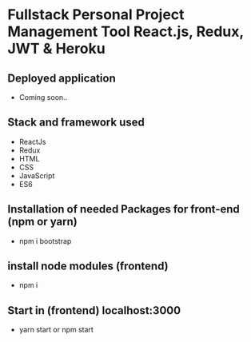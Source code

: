 # Fullstack Personal Project Management Tool React.js, Redux, JWT & Heroku

## Deployed application

- Coming soon..

## Stack and framework used

- ReactJs
- Redux
- HTML
- CSS
- JavaScript
- ES6

## Installation of needed Packages for front-end (npm or yarn)

- npm i bootstrap

## install node modules (frontend)

- npm i

## Start in (frontend) localhost:3000

- yarn start or npm start
